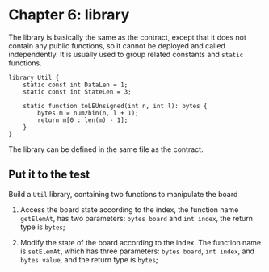 # Chapter 6: library


The library is basically the same as the contract, except that it does not contain any public functions, so it cannot be deployed and called independently. It is usually used to group related constants and `static` functions.


```solidity
library Util {
    static const int DataLen = 1;
    static const int StateLen = 3;

    static function toLEUnsigned(int n, int l): bytes {
        bytes m = num2bin(n, l + 1);
        return m[0 : len(m) - 1];
    }
}

```

The library can be defined in the same file as the contract.

## Put it to the test

Build a `Util` library, containing two functions to manipulate the board

1. Access the board state according to the index, the function name `getElemAt`, has two parameters: `bytes board` and `int index`, the return type is `bytes`;

2. Modify the state of the board according to the index. The function name is `setElemAt`, which has three parameters: `bytes board`, `int index`, and `bytes value`, and the return type is `bytes`;
